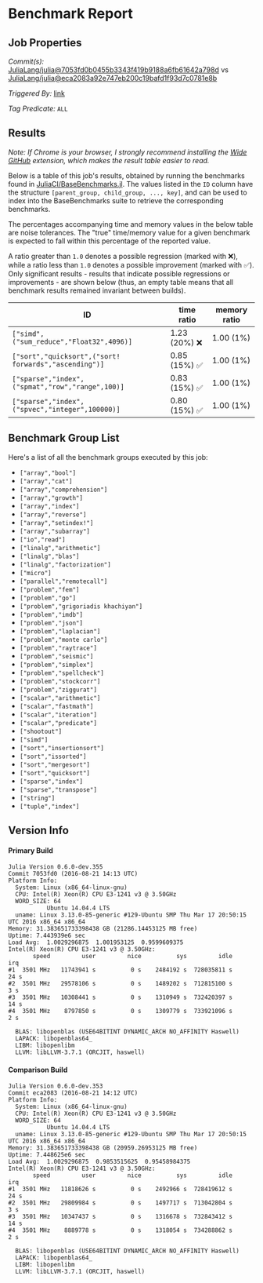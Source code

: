# Benchmark Report

## Job Properties

*Commit(s):* [JuliaLang/julia@7053fd0b0455b3343f419b9188a6fb61642a798d](https://github.com/JuliaLang/julia/commit/7053fd0b0455b3343f419b9188a6fb61642a798d) vs [JuliaLang/julia@eca2083a92e747eb200c19bafd1f93d7c0781e8b](https://github.com/JuliaLang/julia/commit/eca2083a92e747eb200c19bafd1f93d7c0781e8b)

*Triggered By:* [link](https://github.com/JuliaLang/julia/pull/18163#issuecomment-241264482)

*Tag Predicate:* `ALL`

## Results

*Note: If Chrome is your browser, I strongly recommend installing the [Wide GitHub](https://chrome.google.com/webstore/detail/wide-github/kaalofacklcidaampbokdplbklpeldpj?hl=en)
extension, which makes the result table easier to read.*

Below is a table of this job's results, obtained by running the benchmarks found in
[JuliaCI/BaseBenchmarks.jl](https://github.com/JuliaCI/BaseBenchmarks.jl). The values
listed in the `ID` column have the structure `[parent_group, child_group, ..., key]`,
and can be used to index into the BaseBenchmarks suite to retrieve the corresponding
benchmarks.

The percentages accompanying time and memory values in the below table are noise tolerances. The "true"
time/memory value for a given benchmark is expected to fall within this percentage of the reported value.

A ratio greater than `1.0` denotes a possible regression (marked with :x:), while a ratio less
than `1.0` denotes a possible improvement (marked with :white_check_mark:). Only significant results - results
that indicate possible regressions or improvements - are shown below (thus, an empty table means that all
benchmark results remained invariant between builds).

| ID | time ratio | memory ratio |
|----|------------|--------------|
| `["simd",("sum_reduce","Float32",4096)]` | 1.23 (20%) :x: | 1.00 (1%)  |
| `["sort","quicksort",("sort! forwards","ascending")]` | 0.85 (15%) :white_check_mark: | 1.00 (1%)  |
| `["sparse","index",("spmat","row","range",100)]` | 0.83 (15%) :white_check_mark: | 1.00 (1%)  |
| `["sparse","index",("spvec","integer",100000)]` | 0.80 (15%) :white_check_mark: | 1.00 (1%)  |

## Benchmark Group List

Here's a list of all the benchmark groups executed by this job:

- `["array","bool"]`
- `["array","cat"]`
- `["array","comprehension"]`
- `["array","growth"]`
- `["array","index"]`
- `["array","reverse"]`
- `["array","setindex!"]`
- `["array","subarray"]`
- `["io","read"]`
- `["linalg","arithmetic"]`
- `["linalg","blas"]`
- `["linalg","factorization"]`
- `["micro"]`
- `["parallel","remotecall"]`
- `["problem","fem"]`
- `["problem","go"]`
- `["problem","grigoriadis khachiyan"]`
- `["problem","imdb"]`
- `["problem","json"]`
- `["problem","laplacian"]`
- `["problem","monte carlo"]`
- `["problem","raytrace"]`
- `["problem","seismic"]`
- `["problem","simplex"]`
- `["problem","spellcheck"]`
- `["problem","stockcorr"]`
- `["problem","ziggurat"]`
- `["scalar","arithmetic"]`
- `["scalar","fastmath"]`
- `["scalar","iteration"]`
- `["scalar","predicate"]`
- `["shootout"]`
- `["simd"]`
- `["sort","insertionsort"]`
- `["sort","issorted"]`
- `["sort","mergesort"]`
- `["sort","quicksort"]`
- `["sparse","index"]`
- `["sparse","transpose"]`
- `["string"]`
- `["tuple","index"]`

## Version Info

#### Primary Build

```
Julia Version 0.6.0-dev.355
Commit 7053fd0 (2016-08-21 14:13 UTC)
Platform Info:
  System: Linux (x86_64-linux-gnu)
  CPU: Intel(R) Xeon(R) CPU E3-1241 v3 @ 3.50GHz
  WORD_SIZE: 64
           Ubuntu 14.04.4 LTS
  uname: Linux 3.13.0-85-generic #129-Ubuntu SMP Thu Mar 17 20:50:15 UTC 2016 x86_64 x86_64
Memory: 31.383651733398438 GB (21286.14453125 MB free)
Uptime: 7.443939e6 sec
Load Avg:  1.0029296875  1.001953125  0.9599609375
Intel(R) Xeon(R) CPU E3-1241 v3 @ 3.50GHz: 
       speed         user         nice          sys         idle          irq
#1  3501 MHz   11743941 s          0 s    2484192 s  728035811 s         24 s
#2  3501 MHz   29578106 s          0 s    1489202 s  712815100 s          3 s
#3  3501 MHz   10308441 s          0 s    1310949 s  732420397 s         14 s
#4  3501 MHz    8797850 s          0 s    1309779 s  733921096 s          2 s

  BLAS: libopenblas (USE64BITINT DYNAMIC_ARCH NO_AFFINITY Haswell)
  LAPACK: libopenblas64_
  LIBM: libopenlibm
  LLVM: libLLVM-3.7.1 (ORCJIT, haswell)

```

#### Comparison Build

```
Julia Version 0.6.0-dev.353
Commit eca2083 (2016-08-21 14:12 UTC)
Platform Info:
  System: Linux (x86_64-linux-gnu)
  CPU: Intel(R) Xeon(R) CPU E3-1241 v3 @ 3.50GHz
  WORD_SIZE: 64
           Ubuntu 14.04.4 LTS
  uname: Linux 3.13.0-85-generic #129-Ubuntu SMP Thu Mar 17 20:50:15 UTC 2016 x86_64 x86_64
Memory: 31.383651733398438 GB (20959.26953125 MB free)
Uptime: 7.448625e6 sec
Load Avg:  1.0029296875  0.9853515625  0.95458984375
Intel(R) Xeon(R) CPU E3-1241 v3 @ 3.50GHz: 
       speed         user         nice          sys         idle          irq
#1  3501 MHz   11818626 s          0 s    2492966 s  728419612 s         24 s
#2  3501 MHz   29809984 s          0 s    1497717 s  713042804 s          3 s
#3  3501 MHz   10347437 s          0 s    1316678 s  732843412 s         14 s
#4  3501 MHz    8889778 s          0 s    1318054 s  734288862 s          2 s

  BLAS: libopenblas (USE64BITINT DYNAMIC_ARCH NO_AFFINITY Haswell)
  LAPACK: libopenblas64_
  LIBM: libopenlibm
  LLVM: libLLVM-3.7.1 (ORCJIT, haswell)

```
